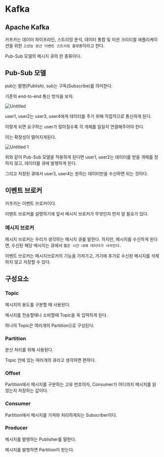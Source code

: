 # Kafka

## Apache Kafka

카프카는 데이터 파이프라인, 스트리밍 분석, 데이터 통합 및 미션 크리티컬 애플리케이션을 위한 `고성능 분산 이벤트 스트리밍 플랫폼`이라고 한다. 

Pub-Sub 모델의 메시지 큐의 한 종류이다.

## Pub-Sub 모델

pub는 발행(Publish), sub는 구독(Subscribe)를 의미한다.

기존의 end-to-end 통신 방식을 보자.

![Untitled](https://github.com/gilgeunwoo/GIL/assets/103028187/01880d2e-e639-405d-83cf-0ee781701734)

user1, user2는 user3, user4에게 데이터를 주기 위해 직접적으로 통신하게 된다.

이렇게 되면 요구하는 user가 많아질수록 각 개체를 일일히 연결해주어야 한다.

이는 확장성이 떨어지게된다.

![Untitled 1](https://github.com/gilgeunwoo/GIL/assets/103028187/3f88d3db-4af5-43c1-bc73-0d77fe3bd62e)


위와 같이 Pub-Sub 모델을 적용하게 된다면 
user1, user2는 데이터를 받을 개체를 정하지 않고, 데이터를 큐에 발행하게 된다.

그리고 저장된 큐에서 user3, user4는 원하는 데이터만을 수신하면 되는 것이다.

## 이벤트 브로커

카프카는 이벤트 브로커이다. 

이벤트 브로커를 설명하기에 앞서 메시지 브로커가 무엇인지 먼저 알 필요가 있다.

### 메시지 브로커

메시지 브로커는 우리가 생각하는 메시지 큐를 말한다. 하지만, 메시지를 수신하게 된다면,
수신된 해당 메시지는 큐에서 `짧은 시간 내에 데이터가 사라진다.`

이벤트 브로커는 메시지브로커의 기능을 가져가고, 거기에 추가로 수신된 메시지를 삭제하지 않고 저장할 수 있다. 

## 구성요소

### Topic

메시지의 용도를 구분할 때 사용된다.

메시지를 전송할때나 소비할때 Topic을 꼭 입력하게 된다.

하나의 Topic은 여러개의 Partition으로 구성된다.

### Partition

분산 처리를 위해 사용된다.

Topic 안에 있는 여러개의 큐라고 생각하면 편하다.

### Offset

Partition에서 메시지를 구분하는 고유 번호이자, 
Consumer가 어디까지 메시지를 읽었는지 저장하는 값이다.

### Consumer

Partition에서 메시지를 가져와 처리하게되는 Subscriber이다.

### **Producer**

메시지를 발행하는 Publisher를 말한다.

메시지를 발행하면 Partition이 받는다.

